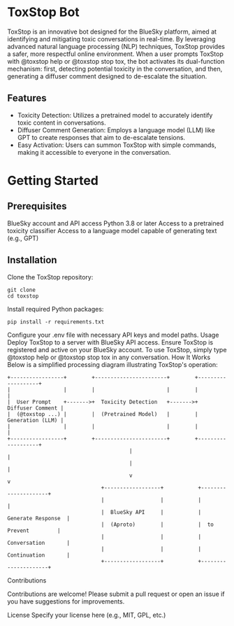 # ToxStop Bot
ToxStop is an innovative bot designed for the BlueSky platform, aimed at identifying and mitigating toxic conversations in real-time. By leveraging advanced natural language processing (NLP) techniques, ToxStop provides a safer, more respectful online environment. When a user prompts ToxStop with @toxstop help or @toxstop stop tox, the bot activates its dual-function mechanism: first, detecting potential toxicity in the conversation, and then, generating a diffuser comment designed to de-escalate the situation.

## Features
- Toxicity Detection: Utilizes a pretrained model to accurately identify toxic content in conversations.
- Diffuser Comment Generation: Employs a language model (LLM) like GPT to create responses that aim to de-escalate tensions.
- Easy Activation: Users can summon ToxStop with simple commands, making it accessible to everyone in the conversation.
# Getting Started

## Prerequisites
BlueSky account and API access
Python 3.8 or later
Access to a pretrained toxicity classifier
Access to a language model capable of generating text (e.g., GPT)

## Installation
Clone the ToxStop repository:
```
git clone 
cd toxstop
```
Install required Python packages:
```
pip install -r requirements.txt
```
Configure your .env file with necessary API keys and model paths.
Usage
Deploy ToxStop to a server with BlueSky API access.
Ensure ToxStop is registered and active on your BlueSky account.
To use ToxStop, simply type @toxstop help or @toxstop stop tox in any conversation.
How It Works
Below is a simplified processing diagram illustrating ToxStop's operation:

```
+-----------------+        +-----------------------+        +-------------------+
|                 |        |                       |        |                   |
|  User Prompt    +------->+  Toxicity Detection   +------->+  Diffuser Comment |
|  (@toxstop ...) |        |  (Pretrained Model)   |        |  Generation (LLM) |
|                 |        |                       |        |                   |
+-----------------+        +-----------------------+        +-------------------+
                                       |                              |
                                       |                              |
                                       v                              v
                              +------------------+           +---------------------+
                              |                  |           |                     |
                              |  BlueSky API     |           |  Generate Response  |
                              |  (Aproto)        |           |  to Prevent         |
                              |                  |           |  Conversation       |
                              |                  |           |  Continuation       |
                              +------------------+           +---------------------+
```
Contributions

Contributions are welcome! Please submit a pull request or open an issue if you have suggestions for improvements.

License
Specify your license here (e.g., MIT, GPL, etc.)

